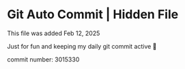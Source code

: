 # Git Auto Commit | Hidden File

This file was added Feb 12, 2025

Just for fun and keeping my daily git commit active 🤪

commit number: 3015330
